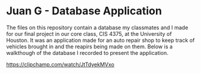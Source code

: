# Juan G - Database Application

The files on this repository contain a database my classmates and I made for our final project in our core class, CIS 4375, at the University of Houston.
It was an application made for an auto repair shop to keep track of vehicles brought in and the reapirs being made on them.
Below is a walkthough of the database I recorded to present the application.

https://clipchamp.com/watch/JtTdyekMVxo
